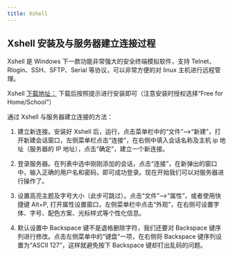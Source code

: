 ```yaml
---
title: Xshell
---
```


## Xshell 安装及与服务器建立连接过程

Xshell 是 Windows 下一款功能非常强大的安全终端模拟软件，支持 Telnet、Rlogin、SSH、SFTP、Serial 等协议，可以非常方便的对 linux 主机进行远程管理。

Xshell [下载地址：](`https://www.netsarang.com/products/xsh_overview.html`) 下载后按照提示进行安装即可（注意安装时授权选择“Free for Home/School”）

通过 Xshell 与服务器建立连接的方法：

1. 建立新连接。安装好 Xshell 后，运行，点击菜单栏中的“文件”-->“新建”，打开新建会话窗口，左侧菜单栏点击“连接”，在右侧中填入会话名称及主机 ip 地址（服务器的 IP 地址），点击“确定”，建立一个新连接。

2. 登录服务器。在列表中选中刚刚添加的会话，点击“连接”，在新弹出的窗口中，输入正确的用户名和密码，即可成功登录。现在开始我们可以对服务器进行操作了。

3. 设置高亮主题及字号大小（此步可跳过）。点击“文件”-->“属性”，或者使用快捷键 Alt+P, 打开属性设置窗口，左侧菜单栏中点击“外观”，在右侧可设置字体、字号、配色方案、光标样式等个性化信息。

4. 默认设置中 Backspace 键不是退格删除字符，我们还要对 Backspace 键序列进行修改。点击左侧菜单中的“键盘”一项，在右侧将 Backspace 键序列设置为“ASCII 127”，这样就避免按下 Backspace 键却打出乱码的问题。
